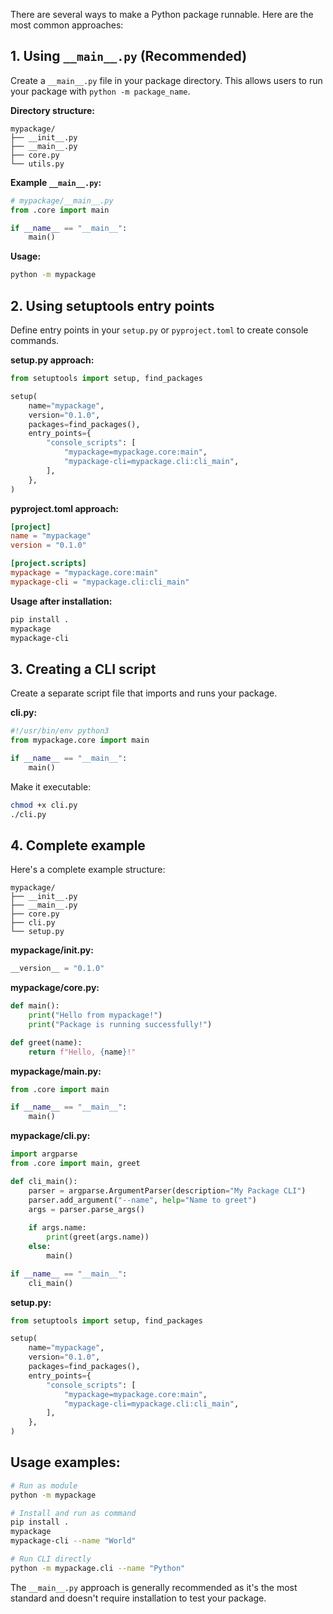 There are several ways to make a Python package runnable. Here are the most common approaches:

## 1. Using `__main__.py` (Recommended)

Create a `__main__.py` file in your package directory. This allows users to run your package with `python -m package_name`.

**Directory structure:**
```
mypackage/
├── __init__.py
├── __main__.py
├── core.py
└── utils.py
```

**Example `__main__.py`:**
```python
# mypackage/__main__.py
from .core import main

if __name__ == "__main__":
    main()
```

**Usage:**
```bash
python -m mypackage
```

## 2. Using setuptools entry points

Define entry points in your `setup.py` or `pyproject.toml` to create console commands.

**setup.py approach:**
```python
from setuptools import setup, find_packages

setup(
    name="mypackage",
    version="0.1.0",
    packages=find_packages(),
    entry_points={
        "console_scripts": [
            "mypackage=mypackage.core:main",
            "mypackage-cli=mypackage.cli:cli_main",
        ],
    },
)
```

**pyproject.toml approach:**
```toml
[project]
name = "mypackage"
version = "0.1.0"

[project.scripts]
mypackage = "mypackage.core:main"
mypackage-cli = "mypackage.cli:cli_main"
```

**Usage after installation:**
```bash
pip install .
mypackage
mypackage-cli
```

## 3. Creating a CLI script

Create a separate script file that imports and runs your package.

**cli.py:**
```python
#!/usr/bin/env python3
from mypackage.core import main

if __name__ == "__main__":
    main()
```

Make it executable:
```bash
chmod +x cli.py
./cli.py
```

## 4. Complete example

Here's a complete example structure:

```
mypackage/
├── __init__.py
├── __main__.py
├── core.py
├── cli.py
└── setup.py
```

**mypackage/__init__.py:**
```python
__version__ = "0.1.0"
```

**mypackage/core.py:**
```python
def main():
    print("Hello from mypackage!")
    print("Package is running successfully!")

def greet(name):
    return f"Hello, {name}!"
```

**mypackage/__main__.py:**
```python
from .core import main

if __name__ == "__main__":
    main()
```

**mypackage/cli.py:**
```python
import argparse
from .core import main, greet

def cli_main():
    parser = argparse.ArgumentParser(description="My Package CLI")
    parser.add_argument("--name", help="Name to greet")
    args = parser.parse_args()
    
    if args.name:
        print(greet(args.name))
    else:
        main()

if __name__ == "__main__":
    cli_main()
```

**setup.py:**
```python
from setuptools import setup, find_packages

setup(
    name="mypackage",
    version="0.1.0",
    packages=find_packages(),
    entry_points={
        "console_scripts": [
            "mypackage=mypackage.core:main",
            "mypackage-cli=mypackage.cli:cli_main",
        ],
    },
)
```

## Usage examples:

```bash
# Run as module
python -m mypackage

# Install and run as command
pip install .
mypackage
mypackage-cli --name "World"

# Run CLI directly
python -m mypackage.cli --name "Python"
```

The `__main__.py` approach is generally recommended as it's the most standard and doesn't require installation to test your package.
